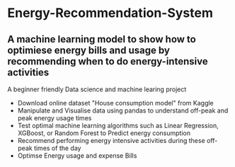 # Energy-Recommendation-System

## A machine learning model to show how to optimiese energy bills and usage by recommending when to do energy-intensive activities

A beginner friendly Data science and machine learing project 

* Download online dataset "House consumption model" from Kaggle
* Manipulate and Visualise data using pandas to understand off-peak and peak energy usage times
* Test optimal machine learning algorithms such as Linear Regression, XGBoost, or Random Forest to Predict energy consumption 
* Recommend performing energy intensive activities during these off-peak times of the day
* Optimse Energy usage and expense Bills

